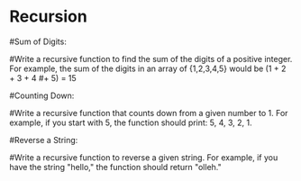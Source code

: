# Recursion
#Sum of Digits:

#Write a recursive function to find the sum of the digits of a positive integer. For example, the sum of the digits in an array of {1,2,3,4,5} would be  (1 + 2 + 3 + 4 #+ 5) = 15

 

#Counting Down:

#Write a recursive function that counts down from a given number to 1. For example, if you start with 5, the function should print: 5, 4, 3, 2, 1.

 

#Reverse a String:

#Write a recursive function to reverse a given string. For example, if you have the string "hello," the function should return "olleh."

